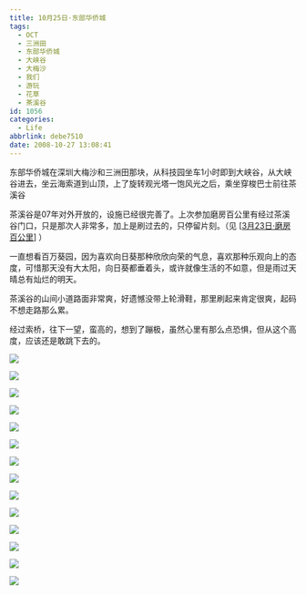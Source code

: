 ```yaml
---
title: 10月25日·东部华侨城
tags:
  - OCT
  - 三洲田
  - 东部华侨城
  - 大峡谷
  - 大梅沙
  - 我们
  - 游玩
  - 花草
  - 茶溪谷
id: 1056
categories:
  - Life
abbrlink: debe7510
date: 2008-10-27 13:08:41
---
```


东部华侨城在深圳大梅沙和三洲田那块，从科技园坐车1小时即到大峡谷，从大峡谷进去，坐云海索道到山顶，上了旋转观光塔一饱风光之后，乘坐穿梭巴士前往茶溪谷

茶溪谷是07年对外开放的，设施已经很完善了。上次参加磨房百公里有经过茶溪谷门口，只是那次人非常多，加上是刷过去的，只停留片刻。（见 [[3月23日&middot;磨房百公里](/blog/post/298.html)] ）

一直想看百万葵园，因为喜欢向日葵那种欣欣向荣的气息，喜欢那种乐观向上的态度，可惜那天没有大太阳，向日葵都垂着头，或许就像生活的不如意，但是雨过天晴总有灿烂的明天。

茶溪谷的山间小道路面非常爽，好遗憾没带上轮滑鞋，那里刷起来肯定很爽，起码不想走路那么累。

经过索桥，往下一望，蛮高的，想到了蹦极，虽然心里有那么点恐惧，但从这个高度，应该还是敢跳下去的。

![](/images/2008/10/27_200810271630035427_6536.jpg)

![](/images/2008/10/27_200810271630157150_6537.jpg)

![](/images/2008/10/27_200810271630226468_6538.jpg)

![](/images/2008/10/27_200810271630273373_6539.jpg)

![](/images/2008/10/27_200810271630338524_6540.jpg)

![](/images/2008/10/27_200810271630390048_6541.jpg)

![](/images/2008/10/27_200810271630480853_6542.jpg)

![](/images/2008/10/27_200810271631017046_6543.jpg)

![](/images/2008/10/27_200810271631101220_6544.jpg)

![](/images/2008/10/27_200810271631176722_6545.jpg)

![](/images/2008/10/27_200810271631233635_6546.jpg)

![](/images/2008/10/27_200810271631305183_6547.jpg)

![](/images/2008/10/27_200810271631360108_6548.jpg)

![](/images/2008/10/27_200810271631594601_6549.jpg)